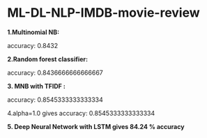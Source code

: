 # ML-DL-NLP-IMDB-movie-review


**1.Multinomial NB:**

accuracy: 0.8432

**2.Random forest classifier:**

accuracy: 0.8436666666666667

**3. MNB with TFIDF :**

accuracy: 0.8545333333333334

4.alpha=1.0 gives accuracy: 0.8545333333333334
 
**5. Deep Neural Network with LSTM gives 84.24 % accuracy**
